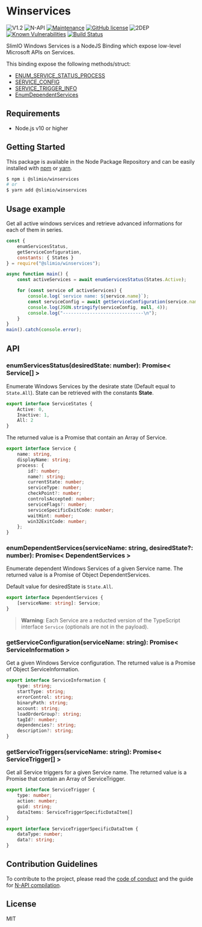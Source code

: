 # Winservices
![V1.2](https://img.shields.io/badge/version-1.2.0-blue.svg)
![N-API](https://img.shields.io/badge/N--API-v3-green.svg)
[![Maintenance](https://img.shields.io/badge/Maintained%3F-yes-green.svg)](https://github.com/SlimIO/Winservices/commit-activity)
[![GitHub license](https://img.shields.io/github/license/Naereen/StrapDown.js.svg)](https://github.com/SlimIO/Nixmem/blob/master/LICENSE)
![2DEP](https://img.shields.io/badge/Dependencies-2-yellow.svg)
[![Known Vulnerabilities](https://snyk.io/test/github/SlimIO/Winservices/badge.svg?targetFile=package.json)](https://snyk.io/test/github/SlimIO/Winservices?targetFile=package.json)
[![Build Status](https://travis-ci.com/SlimIO/Winservices.svg?branch=master)](https://travis-ci.com/SlimIO/Winservices)

SlimIO Windows Services is a NodeJS Binding which expose low-level Microsoft APIs on Services.

This binding expose the following methods/struct:

- [ENUM_SERVICE_STATUS_PROCESS](https://docs.microsoft.com/en-us/windows/desktop/api/winsvc/ns-winsvc-_enum_service_status_processa)
- [SERVICE_CONFIG](https://docs.microsoft.com/en-us/windows/desktop/services/querying-a-service-s-configuration)
- [SERVICE_TRIGGER_INFO](https://docs.microsoft.com/en-us/windows/desktop/api/winsvc/ns-winsvc-_service_trigger_info)
- [EnumDependentServices](https://docs.microsoft.com/en-us/windows/desktop/api/winsvc/nf-winsvc-enumdependentservicesa)

## Requirements
- Node.js v10 or higher 

## Getting Started

This package is available in the Node Package Repository and can be easily installed with [npm](https://docs.npmjs.com/getting-started/what-is-npm) or [yarn](https://yarnpkg.com).

```bash
$ npm i @slimio/winservices
# or
$ yarn add @slimio/winservices
```

## Usage example

Get all active windows services and retrieve advanced informations for each of them in series.

```js
const {
    enumServicesStatus,
    getServiceConfiguration,
    constants: { States }
} = require("@slimio/winservices");

async function main() {
    const activeServices = await enumServicesStatus(States.Active);

    for (const service of activeServices) {
        console.log(`service name: ${service.name}`);
        const serviceConfig = await getServiceConfiguration(service.name);
        console.log(JSON.stringify(serviceConfig, null, 4));
        console.log("------------------------------\n");
    }
}
main().catch(console.error);
```

## API

### enumServicesStatus(desiredState: number): Promise< Service[] >

Enumerate Windows Services by the desirate state (Default equal to `State.All`). State can be retrieved with the constants **State**.

```ts
export interface ServiceStates {
    Active: 0,
    Inactive: 1,
    All: 2
}
```

The returned value is a Promise that contain an Array of Service.

```ts
export interface Service {
    name: string,
    displayName: string;
    process: {
        id?: number;
        name?: string;
        currentState: number;
        serviceType: number;
        checkPoint?: number;
        controlsAccepted: number;
        serviceFlags?: number;
        serviceSpecificExitCode: number;
        waitHint: number;
        win32ExitCode: number;
    };
}
```

### enumDependentServices(serviceName: string, desiredState?: number): Promise< DependentServices >
Enumerate dependent Windows Services of a given Service name. The returned value is a Promise of Object DependentServices.

Default value for desiredState is `State.All`.

```ts
export interface DependentServices {
    [serviceName: string]: Service;
}
```

> **Warning**: Each Service are a reducted version of the TypeScript interface `Service` (optionals are not in the payload).

### getServiceConfiguration(serviceName: string): Promise< ServiceInformation >
Get a given Windows Service configuration. The returned value is a Promise of Object ServiceInformation.

```ts
export interface ServiceInformation {
    type: string;
    startType: string;
    errorControl: string;
    binaryPath: string;
    account: string;
    loadOrderGroup?: string;
    tagId?: number;
    dependencies?: string;
    description?: string;
}
```

### getServiceTriggers(serviceName: string): Promise< ServiceTrigger[] >
Get all Service triggers for a given Service name. The returned value is a Promise that contain an Array of ServiceTrigger.

```ts
export interface ServiceTrigger {
    type: number;
    action: number;
    guid: string;
    dataItems: ServiceTriggerSpecificDataItem[]
}

export interface ServiceTriggerSpecificDataItem {
    dataType: number;
    data?: string;
}
```

## Contribution Guidelines
To contribute to the project, please read the [code of conduct](https://github.com/SlimIO/Governance/blob/master/COC_POLICY.md) and the guide for [N-API compilation](https://github.com/SlimIO/Governance/blob/master/docs/native_addons.md).

## License
MIT
